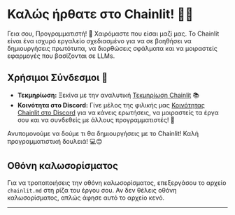 <!--
CO_OP_TRANSLATOR_METADATA:
{
  "original_hash": "c49526c7abc56b0b5f1e835c1739f18e",
  "translation_date": "2025-09-24T22:54:55+00:00",
  "source_file": "Module08/samples/04/chainlit.md",
  "language_code": "el"
}
-->
# Καλώς ήρθατε στο Chainlit! 🚀🤖

Γεια σου, Προγραμματιστή! 👋 Χαιρόμαστε που είσαι μαζί μας. Το Chainlit είναι ένα ισχυρό εργαλείο σχεδιασμένο για να σε βοηθήσει να δημιουργήσεις πρωτότυπα, να διορθώσεις σφάλματα και να μοιραστείς εφαρμογές που βασίζονται σε LLMs.

## Χρήσιμοι Σύνδεσμοι 🔗

- **Τεκμηρίωση:** Ξεκίνα με την αναλυτική [Τεκμηρίωση Chainlit](https://docs.chainlit.io) 📚
- **Κοινότητα στο Discord:** Γίνε μέλος της φιλικής μας [Κοινότητας Chainlit στο Discord](https://discord.gg/k73SQ3FyUh) για να κάνεις ερωτήσεις, να μοιραστείς τα έργα σου και να συνδεθείς με άλλους προγραμματιστές! 💬

Ανυπομονούμε να δούμε τι θα δημιουργήσεις με το Chainlit! Καλή προγραμματιστική δουλειά! 💻😊

## Οθόνη καλωσορίσματος

Για να τροποποιήσεις την οθόνη καλωσορίσματος, επεξεργάσου το αρχείο `chainlit.md` στη ρίζα του έργου σου. Αν δεν θέλεις οθόνη καλωσορίσματος, απλώς άφησε αυτό το αρχείο κενό.

---

